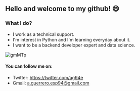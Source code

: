 ## Hello and welcome to my github! 😄

### What I do?

  - I work as a technical support.
  - I'm interest in Python and I'm learning everyday about it.
  - I want to be a backend developer expert and data science.

![gmMTp](https://user-images.githubusercontent.com/56895628/97509350-a960d500-1947-11eb-8560-0026cd774c85.gif)



#### You can follow me on:
  - Twitter: https://twitter.com/ag94e
  - Gmail: a.guerrero.esp94@gmail.com
